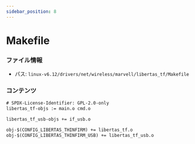 ```yaml
---
sidebar_position: 8
---
```

# Makefile

### ファイル情報

- パス: `linux-v6.12/drivers/net/wireless/marvell/libertas_tf/Makefile`

### コンテンツ

```txt
# SPDX-License-Identifier: GPL-2.0-only
libertas_tf-objs := main.o cmd.o

libertas_tf_usb-objs += if_usb.o

obj-$(CONFIG_LIBERTAS_THINFIRM) += libertas_tf.o
obj-$(CONFIG_LIBERTAS_THINFIRM_USB) += libertas_tf_usb.o

```
